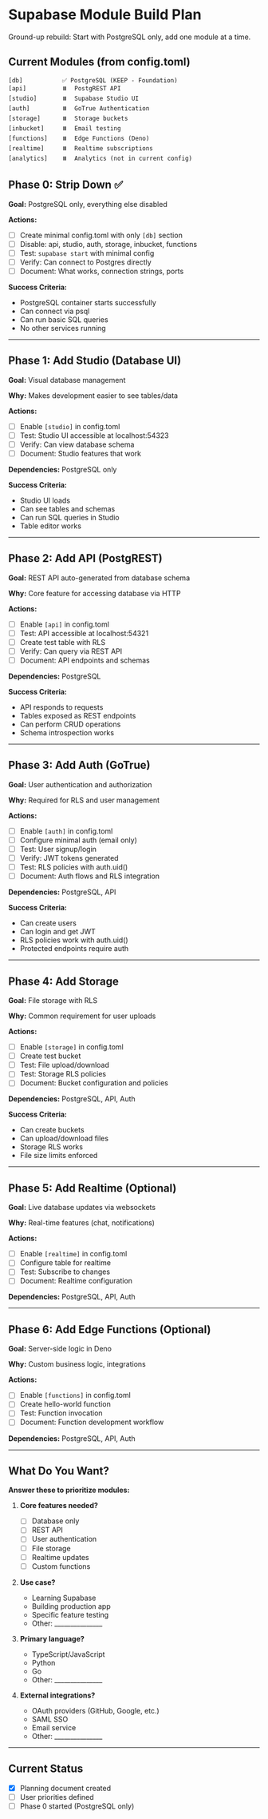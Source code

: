 # Supabase Module Build Plan

Ground-up rebuild: Start with PostgreSQL only, add one module at a time.

## Current Modules (from config.toml)

```
[db]           ✅ PostgreSQL (KEEP - Foundation)
[api]          ⏸️  PostgREST API
[studio]       ⏸️  Supabase Studio UI
[auth]         ⏸️  GoTrue Authentication
[storage]      ⏸️  Storage buckets
[inbucket]     ⏸️  Email testing
[functions]    ⏸️  Edge Functions (Deno)
[realtime]     ⏸️  Realtime subscriptions
[analytics]    ⏸️  Analytics (not in current config)
```

## Phase 0: Strip Down ✅

**Goal:** PostgreSQL only, everything else disabled

**Actions:**
- [ ] Create minimal config.toml with only `[db]` section
- [ ] Disable: api, studio, auth, storage, inbucket, functions
- [ ] Test: `supabase start` with minimal config
- [ ] Verify: Can connect to Postgres directly
- [ ] Document: What works, connection strings, ports

**Success Criteria:**
- PostgreSQL container starts successfully
- Can connect via psql
- Can run basic SQL queries
- No other services running

---

## Phase 1: Add Studio (Database UI)

**Goal:** Visual database management

**Why:** Makes development easier to see tables/data

**Actions:**
- [ ] Enable `[studio]` in config.toml
- [ ] Test: Studio UI accessible at localhost:54323
- [ ] Verify: Can view database schema
- [ ] Document: Studio features that work

**Dependencies:** PostgreSQL only

**Success Criteria:**
- Studio UI loads
- Can see tables and schemas
- Can run SQL queries in Studio
- Table editor works

---

## Phase 2: Add API (PostgREST)

**Goal:** REST API auto-generated from database schema

**Why:** Core feature for accessing database via HTTP

**Actions:**
- [ ] Enable `[api]` in config.toml
- [ ] Test: API accessible at localhost:54321
- [ ] Create test table with RLS
- [ ] Verify: Can query via REST API
- [ ] Document: API endpoints and schemas

**Dependencies:** PostgreSQL

**Success Criteria:**
- API responds to requests
- Tables exposed as REST endpoints
- Can perform CRUD operations
- Schema introspection works

---

## Phase 3: Add Auth (GoTrue)

**Goal:** User authentication and authorization

**Why:** Required for RLS and user management

**Actions:**
- [ ] Enable `[auth]` in config.toml
- [ ] Configure minimal auth (email only)
- [ ] Test: User signup/login
- [ ] Verify: JWT tokens generated
- [ ] Test: RLS policies with auth.uid()
- [ ] Document: Auth flows and RLS integration

**Dependencies:** PostgreSQL, API

**Success Criteria:**
- Can create users
- Can login and get JWT
- RLS policies work with auth.uid()
- Protected endpoints require auth

---

## Phase 4: Add Storage

**Goal:** File storage with RLS

**Why:** Common requirement for user uploads

**Actions:**
- [ ] Enable `[storage]` in config.toml
- [ ] Create test bucket
- [ ] Test: File upload/download
- [ ] Test: Storage RLS policies
- [ ] Document: Bucket configuration and policies

**Dependencies:** PostgreSQL, API, Auth

**Success Criteria:**
- Can create buckets
- Can upload/download files
- Storage RLS works
- File size limits enforced

---

## Phase 5: Add Realtime (Optional)

**Goal:** Live database updates via websockets

**Why:** Real-time features (chat, notifications)

**Actions:**
- [ ] Enable `[realtime]` in config.toml
- [ ] Configure table for realtime
- [ ] Test: Subscribe to changes
- [ ] Document: Realtime configuration

**Dependencies:** PostgreSQL, API, Auth

---

## Phase 6: Add Edge Functions (Optional)

**Goal:** Server-side logic in Deno

**Why:** Custom business logic, integrations

**Actions:**
- [ ] Enable `[functions]` in config.toml
- [ ] Create hello-world function
- [ ] Test: Function invocation
- [ ] Document: Function development workflow

**Dependencies:** PostgreSQL, API, Auth

---

## What Do You Want?

**Answer these to prioritize modules:**

1. **Core features needed?**
   - [ ] Database only
   - [ ] REST API
   - [ ] User authentication
   - [ ] File storage
   - [ ] Realtime updates
   - [ ] Custom functions

2. **Use case?**
   - Learning Supabase
   - Building production app
   - Specific feature testing
   - Other: _______________

3. **Primary language?**
   - TypeScript/JavaScript
   - Python
   - Go
   - Other: _______________

4. **External integrations?**
   - OAuth providers (GitHub, Google, etc.)
   - SAML SSO
   - Email service
   - Other: _______________

---

## Current Status

- [x] Planning document created
- [ ] User priorities defined
- [ ] Phase 0 started (PostgreSQL only)
